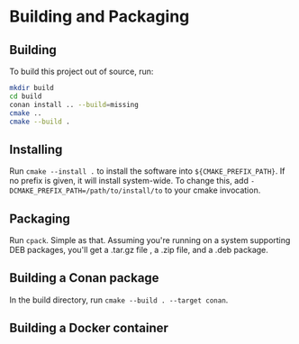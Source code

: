 # Building and Packaging

## Building

To build this project out of source, run:

```bash
mkdir build
cd build
conan install .. --build=missing
cmake ..
cmake --build .
```

## Installing

Run `cmake --install .` to install the software into `${CMAKE_PREFIX_PATH}`. If no prefix is given, it will install
 system-wide. To change this, add `-DCMAKE_PREFIX_PATH=/path/to/install/to` to your cmake invocation.

## Packaging

Run `cpack`. Simple as that. Assuming you're running on a system supporting DEB packages, you'll get a .tar.gz file
, a .zip file, and a .deb package.

## Building a Conan package

In the build directory, run `cmake --build . --target conan`.

## Building a Docker container


